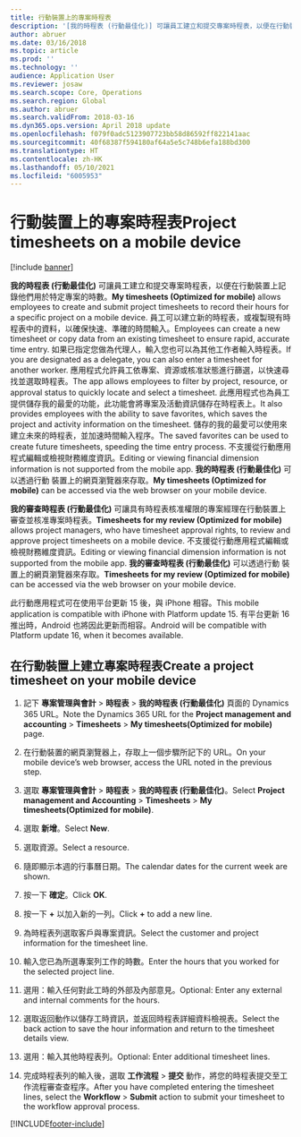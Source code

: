 ```yaml
---
title: 行動裝置上的專案時程表
description: '[我的時程表 (行動最佳化)] 可讓員工建立和提交專案時程表，以便在行動裝置上記錄他們用於特定專案的時數。'
author: abruer
ms.date: 03/16/2018
ms.topic: article
ms.prod: ''
ms.technology: ''
audience: Application User
ms.reviewer: josaw
ms.search.scope: Core, Operations
ms.search.region: Global
ms.author: abruer
ms.search.validFrom: 2018-03-16
ms.dyn365.ops.version: April 2018 update
ms.openlocfilehash: f079f0adc5123907723bb58d86592ff822141aac
ms.sourcegitcommit: 40f68387f594180af64a5e5c748b6efa188bd300
ms.translationtype: HT
ms.contentlocale: zh-HK
ms.lasthandoff: 05/10/2021
ms.locfileid: "6005953"
---
```

# <a name="project-timesheets-on-a-mobile-device"></a><span data-ttu-id="5b75e-103">行動裝置上的專案時程表</span><span class="sxs-lookup"><span data-stu-id="5b75e-103">Project timesheets on a mobile device</span></span>

[!include [banner](../includes/banner.md)]

<span data-ttu-id="5b75e-104">**我的時程表 (行動最佳化)** 可讓員工建立和提交專案時程表，以便在行動裝置上記錄他們用於特定專案的時數。</span><span class="sxs-lookup"><span data-stu-id="5b75e-104">**My timesheets (Optimized for mobile)** allows employees to create and submit project timesheets to record their hours for a specific project on a mobile device.</span></span> <span data-ttu-id="5b75e-105">員工可以建立新的時程表，或複製現有時程表中的資料，以確保快速、準確的時間輸入。</span><span class="sxs-lookup"><span data-stu-id="5b75e-105">Employees can create a new timesheet or copy data from an existing timesheet to ensure rapid, accurate time entry.</span></span> <span data-ttu-id="5b75e-106">如果已指定您做為代理人，輸入您也可以為其他工作者輸入時程表。</span><span class="sxs-lookup"><span data-stu-id="5b75e-106">If you are designated as a delegate, you can also enter a timesheet for another worker.</span></span> <span data-ttu-id="5b75e-107">應用程式允許員工依專案、資源或核准狀態進行篩選，以快速尋找並選取時程表。</span><span class="sxs-lookup"><span data-stu-id="5b75e-107">The app allows employees to filter by project, resource, or approval status to quickly locate and select a timesheet.</span></span> <span data-ttu-id="5b75e-108">此應用程式也為員工提供儲存我的最愛的功能，此功能會將專案及活動資訊儲存在時程表上。</span><span class="sxs-lookup"><span data-stu-id="5b75e-108">It also provides employees with the ability to save favorites, which saves the project and activity information on the timesheet.</span></span> <span data-ttu-id="5b75e-109">儲存的我的最愛可以使用來建立未來的時程表，並加速時間輸入程序。</span><span class="sxs-lookup"><span data-stu-id="5b75e-109">The saved favorites can be used to create future timesheets, speeding the time entry process.</span></span> <span data-ttu-id="5b75e-110">不支援從行動應用程式編輯或檢視財務維度資訊。</span><span class="sxs-lookup"><span data-stu-id="5b75e-110">Editing or viewing financial dimension information is not supported from the mobile app.</span></span> <span data-ttu-id="5b75e-111">**我的時程表 (行動最佳化)** 可以透過行動 裝置上的網頁瀏覽器來存取。</span><span class="sxs-lookup"><span data-stu-id="5b75e-111">**My timesheets (Optimized for mobile)** can be accessed via the web browser on your mobile device.</span></span>

<span data-ttu-id="5b75e-112">**我的審查時程表 (行動最佳化)** 可讓具有時程表核准權限的專案經理在行動裝置上審查並核准專案時程表。</span><span class="sxs-lookup"><span data-stu-id="5b75e-112">**Timesheets for my review (Optimized for mobile)** allows project managers, who have timesheet approval rights, to review and approve project timesheets on a mobile device.</span></span> <span data-ttu-id="5b75e-113">不支援從行動應用程式編輯或檢視財務維度資訊。</span><span class="sxs-lookup"><span data-stu-id="5b75e-113">Editing or viewing financial dimension information is not supported from the mobile app.</span></span> <span data-ttu-id="5b75e-114">**我的審查時程表 (行動最佳化)** 可以透過行動 裝置上的網頁瀏覽器來存取。</span><span class="sxs-lookup"><span data-stu-id="5b75e-114">**Timesheets for my review (Optimized for mobile)** can be accessed via the web browser on your mobile device.</span></span>

<span data-ttu-id="5b75e-115">此行動應用程式可在使用平台更新 15 後，與 iPhone 相容。</span><span class="sxs-lookup"><span data-stu-id="5b75e-115">This mobile application is compatible with iPhone with Platform update 15.</span></span>
<span data-ttu-id="5b75e-116">有平台更新 16 推出時，Android 也將因此更新而相容。</span><span class="sxs-lookup"><span data-stu-id="5b75e-116">Android will be compatible with Platform update 16, when it becomes available.</span></span>

## <a name="create-a-project-timesheet-on-your-mobile-device"></a><span data-ttu-id="5b75e-117">在行動裝置上建立專案時程表</span><span class="sxs-lookup"><span data-stu-id="5b75e-117">Create a project timesheet on your mobile device</span></span>

1.  <span data-ttu-id="5b75e-118">記下 **專案管理與會計** \> **時程表** \> **我的時程表 (行動最佳化)** 頁面的 Dynamics 365 URL。</span><span class="sxs-lookup"><span data-stu-id="5b75e-118">Note the Dynamics 365 URL for the **Project management and accounting** \> **Timesheets** \> **My timesheets(Optimized for mobile)** page.</span></span>

2.  <span data-ttu-id="5b75e-119">在行動裝置的網頁瀏覽器上，存取上一個步驟所記下的 URL。</span><span class="sxs-lookup"><span data-stu-id="5b75e-119">On your mobile device’s web browser, access the URL noted in the previous step.</span></span>
 
3.  <span data-ttu-id="5b75e-120">選取 **專案管理與會計** \> **時程表** \> **我的時程表 (行動最佳化)**。</span><span class="sxs-lookup"><span data-stu-id="5b75e-120">Select **Project management and Accounting** \> **Timesheets** \> **My timesheets(Optimized for mobile)**.</span></span>

4.  <span data-ttu-id="5b75e-121">選取 **新增**。</span><span class="sxs-lookup"><span data-stu-id="5b75e-121">Select **New**.</span></span>

5.  <span data-ttu-id="5b75e-122">選取資源。</span><span class="sxs-lookup"><span data-stu-id="5b75e-122">Select a resource.</span></span>

6.  <span data-ttu-id="5b75e-123">隨即顯示本週的行事曆日期。</span><span class="sxs-lookup"><span data-stu-id="5b75e-123">The calendar dates for the current week are shown.</span></span>

7.  <span data-ttu-id="5b75e-124">按一下 **確定**。</span><span class="sxs-lookup"><span data-stu-id="5b75e-124">Click **OK**.</span></span>

8.  <span data-ttu-id="5b75e-125">按一下 **+** 以加入新的一列。</span><span class="sxs-lookup"><span data-stu-id="5b75e-125">Click **+** to add a new line.</span></span>

9.  <span data-ttu-id="5b75e-126">為時程表列選取客戶與專案資訊。</span><span class="sxs-lookup"><span data-stu-id="5b75e-126">Select the customer and project information for the timesheet line.</span></span>

10. <span data-ttu-id="5b75e-127">輸入您已為所選專案列工作的時數。</span><span class="sxs-lookup"><span data-stu-id="5b75e-127">Enter the hours that you worked for the selected project line.</span></span>

11. <span data-ttu-id="5b75e-128">選用：輸入任何對此工時的外部及內部意見。</span><span class="sxs-lookup"><span data-stu-id="5b75e-128">Optional: Enter any external and internal comments for the hours.</span></span>

12. <span data-ttu-id="5b75e-129">選取返回動作以儲存工時資訊，並返回時程表詳細資料檢視表。</span><span class="sxs-lookup"><span data-stu-id="5b75e-129">Select the back action to save the hour information and return to the timesheet details view.</span></span>

13. <span data-ttu-id="5b75e-130">選用：輸入其他時程表列。</span><span class="sxs-lookup"><span data-stu-id="5b75e-130">Optional: Enter additional timesheet lines.</span></span>

14. <span data-ttu-id="5b75e-131">完成時程表列的輸入後，選取 **工作流程** \> **提交** 動作，將您的時程表提交至工作流程審查查程序。</span><span class="sxs-lookup"><span data-stu-id="5b75e-131">After you have completed entering the timesheet lines, select the **Workflow** \> **Submit** action to submit your timesheet to the workflow approval process.</span></span>


[!INCLUDE[footer-include](../includes/footer-banner.md)]
